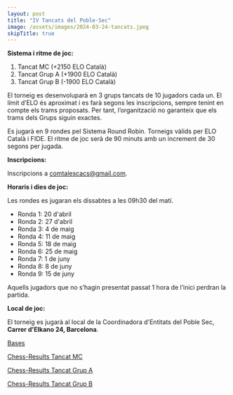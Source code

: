 ```yaml
---
layout: post
title: "IV Tancats del Poble-Sec"
image: /assets/images/2024-03-24-tancats.jpeg
skipTitle: true
---
```



**Sistema i ritme de joc:**

1. Tancat MC (+2150 ELO Català)
2. Tancat Grup A (+1900 ELO Català)
3. Tancat Grup B (-1900 ELO Català)

El torneig es desenvoluparà en 3 grups tancats de 10 jugadors cada un.
El límit d’ELO és aproximat i es farà segons les inscripcions, sempre tenint en compte els trams
proposats. Per tant, l’organització no garanteix que els trams dels Grups siguin exactes.

Es jugarà en 9 rondes pel Sistema Round Robin. Torneigs vàlids per ELO Català i FIDE.
El ritme de joc serà de 90 minuts amb un increment de 30 segons per jugada.

**Inscripcions:**

Inscripcions a comtalescacs@gmail.com.

**Horaris i dies de joc:**

Les rondes es jugaran els dissabtes a les 09h30 del matí.

- Ronda 1: 20 d'abril
- Ronda 2: 27 d'abril
- Ronda 3: 4 de maig
- Ronda 4: 11 de maig
- Ronda 5: 18 de maig
- Ronda 6: 25 de maig
- Ronda 7: 1 de juny
-  Ronda 8: 8 de juny
- Ronda 9: 15 de juny

Aquells jugadors que no s’hagin presentat passat 1 hora de l’inici perdran la partida.

**Local de joc:**

El torneig es jugarà al local de la Coordinadora d'Entitats del Poble Sec, **Carrer d'Elkano 24, Barcelona**.

<a class="button is-info" href="/assets/docs/bases-tancats-2024.pdf" target="_blank">Bases</a>

<a class="button is-warning" href="https://chess-results.com/tnr889030.aspx" target="_blank">Chess-Results Tancat MC</a>

<a class="button is-warning" href="https://chess-results.com/tnr889031.aspx" target="_blank">Chess-Results Tancat Grup A</a>

<a class="button is-warning" href="https://chess-results.com/tnr889033.aspx" target="_blank">Chess-Results Tancat Grup B</a>